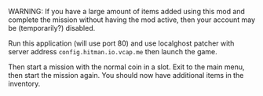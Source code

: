 WARNING: If you have a large amount of items added using this mod and complete the mission without
having the mod active, then your account may be (temporarily?) disabled.

Run this application (will use port 80) and use localghost patcher with server
address `config.hitman.io.vcap.me` then launch the game.

Then start a mission with the normal coin in a slot. Exit to the main menu, then start the
mission again. You should now have additional items in the inventory.
